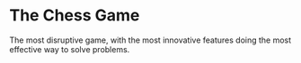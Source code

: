# The Chess Game


The most disruptive game, with the most innovative features doing the most effective way to solve problems.